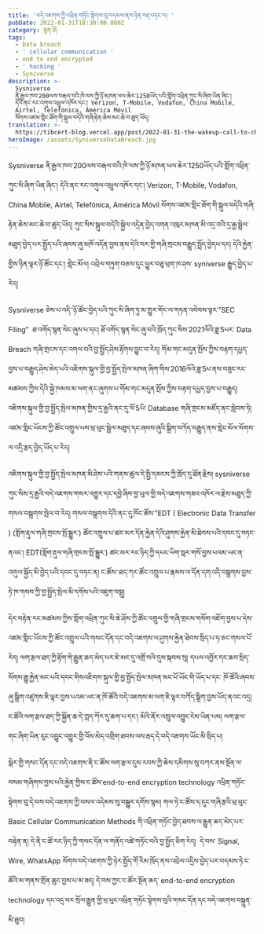 ```yaml
---
title: 'བདེ་འཇགས་ཀྱི་འཕྲིན་གཏོང་སྟེགས་བུ་བདམས་ནས་ཉེན་བརྡ་བཏང་བ། '
pubDate: 2022-01-31T18:30:00.000Z
category: སྙན་ཐོ།
tags:
  - Data breach
  - ' cellular communication '
  - end to end encrypted
  - ' hacking '
  - Syniverse
description: >-
  Sysniverse
  ནི་རྒྱལ་ཁབ་200ལས་བརྒལ་བའི་ཁེ་ལས་ཀྱི་ཉོ་མཁན་ཕལ་ཆེར་1250ཡོད་པའི་གློག་འཕྲིན་ཀུང་སི་ཞིག་ཡིན་ཞིང་།
  དེའི་ནང་རང་འགུལ་འཕྲུལ་འཁོར་དང་། Verizon, T-Mobile, Vodafon, China Mobile,
  Airtel, Telefónica, América Móvil
  སོགས་འཛམ་གླིང་ཐོག་གི་སྒུལ་བདེའི་གཞི་རྟེན་ཆེས་མང་ཆེ་བ་ཚུད་ཡོད། 
translation: >-
  https://tibcert-blog.vercel.app/post/2022-01-31-the-wakeup-call-to-choose-secure-communication-platforms/
heroImage: /assets/SyniverseDataBreach.jpg
---
```


Sysniverse ནི་རྒྱལ་ཁབ་200ལས་བརྒལ་བའི་ཁེ་ལས་ཀྱི་ཉོ་མཁན་ཕལ་ཆེར་1250ཡོད་པའི་གློག་འཕྲིན་ཀུང་སི་ཞིག་ཡིན་ཞིང་། དེའི་ནང་རང་འགུལ་འཕྲུལ་འཁོར་དང་། Verizon, T-Mobile, Vodafon, China Mobile, Airtel, Telefónica, América Móvil སོགས་འཛམ་གླིང་ཐོག་གི་སྒུལ་བདེའི་གཞི་རྟེན་ཆེས་མང་ཆེ་བ་ཚུད་ཡོད། ཀུང་སིས་སྒུལ་བདེའི་སྐྱེལ་འདྲེན་བྱེད་འགན་འཁུར་མཁན་མི་འདྲ་བའི་དྲ་རྒྱ་སྦྲེལ་མཐུད་བྱེད་པར་སྤྱོད་པའི་ཞབས་ཞུ་མཁོ་འདོན་བྱས་ནས་དེའི་བར་གྱི་གཞི་གྲངས་བརྒྱུད་སྤྲོད་བྱེདཔ་དང། དེའི་རྐྱེན་གྱིས་ཉིན་ལྟར་ཉོ་ཚོང་དང་། གླེང་མོལ། འབྲེལ་གཏུག་བཅས་དུང་ཕྱུར་བཅུ་ཕྲག་ཁ་ཤས་ syniverse རྒྱུད་བྱེད་པ་རེད།

Sysniverse ཅེས་པ་འདི་་ཉོ་ཚོང་བྱེད་པའི་ཀུང་སི་ཞིག་ཏུ་མ་གྱུར་གོང་ལ་གཏན་འབེབས་ལྟར་”SEC Filing”  ཐ་འགོད་སྙན་སེང་ཞུས་པ་དང། ཐོ་འགོད་སྙན་སེང་ཞུ་བའི་ཁྲོད་ཀུང་སིས་2021ལོའི་ཟླ་5པར་ Data Breach གཞི་གྲངས་དང་འགལ་བའི་བྱ་སྤྱོད་ཤེས་རྟོགས་བྱུང་བ་རེད། གོམ་གང་མདུན་སྤོས་ཀྱིས་བརྟག་དཔྱད་བྱས་པ་བརྒྱུད་ཤེས་མེད་པའི་འཇིགས་སྐུལ་གྱི་བྱ་སྤྱོད་སྤེལ་མཁན་ཞིག་གིས་2016ལོའི་ཟླ་5པ་ནས་བཟུང་རང་མཚམས་ཀྱིས་དེའི་སྐྱེ་ཁམས་མ་ལག་ནང་ཞུགས་པ་གོམ་གང་མདུན་སྤོས་ཀྱིས་བརྟག་དཔྱད་བྱས་པ་བརྒྱུད། འཇིགས་སྐུལ་གྱི་བྱ་སྤྱོད་སྤེལ་མཁན་གྱིས་དྲ་རྒྱའི་ནང་དུ་ལོ་5ཡི་ Database གཞི་གྲངས་མཛོད་ནང་སླེབས་ཏེ། འཛམ་གླིང་ཡོངས་ཀྱི་ཚོང་འགྲུལ་པས་ཕྲ་ཕུང་སྦྲེལ་མཐུད་དང་ཞབས་ཞུའི་སྒྲིག་བཀོད་བརྒྱུད་ནས་གླེང་མོལ་སོགས་ལ་འདྲི་རྩད་བྱེད་ཡོད་པ་རེད།

འཇིགས་སྐུལ་གྱི་བྱ་སྤྱོད་སྤེལ་མཁན་མི་ཤེས་པའི་གནས་ཚུལ་དེ་སྤྱི་དམངས་ཀྱི་ཁྲོད་དུ་ཐོན་རྗེས། sysniverse ཀུང་སིས་དྲ་རྒྱའི་བདེ་འཇགས་གསར་འགྱུར་དང་དབྱེ་ཞིབ་བྱ་ཡུལ་གྱི་བདེ་འཇགས་གཟའ་འཁོར་ལ་རྗེས་མཐུད་ཀྱི་གསལ་བསྒྲགས་སྤེལ་བ་རེད། གསལ་བསྒྲགས་དེའི་ནང་དུ་ཁོང་ཚོས་”EDT ( Electronic Data Transfer ) (གློག་རྡུལ་གཞི་གྲངས་སྤོ་སྒྱུར་) ཚོང་འགྲུལ་པ་ཚང་མར་དོན་རྐྱེན་དེའི་ཤུགས་རྐྱེན་མི་ཐེབས་པའི་དབང་དུ་བཏང་ནའང་། EDT(གློག་རྡུལ་གཞི་གྲངས་སྤོ་སྒྱུར་) ཚང་མར་རང་ཉིད་ཀྱི་དཔང་ཡིག་སླར་གསོ་བྱས་པའམ་ཡང་ན་འགུལ་སྐྱོད་མི་བྱེད་པའི་དབང་དུ་བཏང་ན། ང་ཚོས་་ཐད་ཀར་ཚོང་འགྲུལ་པ་རྣམས་ལ་དོན་དག་འདི་བསྒྲགས་བྱས་ཏེ་ཁ་གསབ་ཀྱི་བྱ་སྤྱོད་སྤེལ་མི་དགོས་པའི་འཇུག་བསྡུ།

དེར་བརྟེན་རང་མཚམས་ཀྱིས་གློག་འཕྲིན་ཀུང་སི་ཆེ་ཤོས་ཀྱི་ཚོང་འགྲུལ་གྱི་གཞི་གྲངས་གསོག་འཇོག་བྱས་པ་དེས་འཛམ་གླིང་ཡོངས་ཀྱི་ཚོང་འགྲུལ་པའི་གསང་དོན་དང་བདེ་འཇགས་ལ་ཤུགས་རྐྱེན་ཐེབས་སྲིད་པ་ཧ་ཅང་གསལ་པོ་རེད། ལག་རྩལ་ཐད་ཀྱི་རྟོག་གེ་རྒྱུན་ཆད་མེད་པར་ཇེ་མང་དུ་འགྲོ་བའི་དུས་སྐབས་སུ། དཔལ་འབྱོར་དང་ཆབ་སྲིད་སོགས་རྒྱུ་རྐྱེན་མང་པའི་དབང་གིསའཇིགས་སྐུལ་གྱི་བྱ་སྤྱོད་སྤེལ་མཁན་མང་པོ་ཡོང་གི་ཡོད་པ་དང་ ཁོ་ཚོའི་ཞབས་ཞུ་སྒྲིག་འཛུགས་ཇི་ལྟར་བྱས་པའམ་ཡང་ན་ཁོ་ཚོའི་བདེ་འཇགས་མ་ལག་ཇི་ལྟར་བཀོད་སྒྲིག་བྱས་ཡོད་ནའང་འདྲ། ང་ཚོའི་ལག་རྩལ་ཐད་ཀྱི་སྐྱོན་ཆ་དེ་ཀླད་ཀོར་དུ་ཆག་པ་དང་། མིའི་ནོར་འཁྲུལ་འབྱུང་ངེས་ཡིན་པས། ལག་རྩལ་གང་ཞིག་ཡིན་རུང་འབྱུང་འགྱུར་གྱི་འོས་མེད་འགྲིག་ཐབས་ལས་རྦད་དེ་བདེ་འཇགས་ཡོང་མི་སྲིད་པ།

སྒེར་གྱི་གསང་དོན་དང་བདེ་འཇགས་ནི་ང་ཚོས་ལག་རྩལ་དུས་རབས་ཀྱི་ཆེས་དམིགས་སུ་བཀར་ནས་སྔོན་ལ་བསམ་གཞིགས་བྱས་པའི་རྐྱེན་གྱིས་ང་ཚོས་end-to-end encryption technology འཕྲིན་གཏོང་སྟེགས་བུ་དེ་བས་བདེ་འཇགས་ཀྱི་བསལ་འདེམས་སུ་བསྒྱུར་དགོས་སྙམ། གལ་ཏེ་ང་ཚོས་ད་དུང་གཞི་རྩའི་ཕྲ་ཕུང་Basic Cellular Communication Methods གི་འཕྲིན་གཏོང་བྱེད་ཐབས་ལ་རྒྱུན་ཆད་མེད་པར་བརྟེན་ན། དེ་ནི་ང་ཚོ་རང་ཉིད་ཀྱི་གསང་དོན་ལ་གནོད་འཚེ་གཏོང་བའི་བྱ་སྤྱོད་ཅིག་རེད།  དེ་བས་ Signal,  Wire, WhatsApp སོགས་བདེ་འཇགས་ཀྱི་ཉེར་སྤྱོད་གོ་རིམ་ཁྲོད་ནས་འབྲེལ་འདྲིས་བྱེད་པར་བདམས་ཏེ་ང་ཚོའི་མ་གནས་གྲོན་ཆུང་བྱས་པ་མ་ཟད། དེ་བས་ཀྱང་ང་ཚོར་སྔོན་ཆད་ end-to-end encryption technology དང་འདྲ་བར་སྲོལ་རྒྱུན་གྱི་ཕྲ་ཕུང་འཕྲིན་གཏོང་སྟེགས་བུའི་གསང་དོན་དང་བདེ་འཇགས་བསྐྲུན་མི་ཐུབ།
